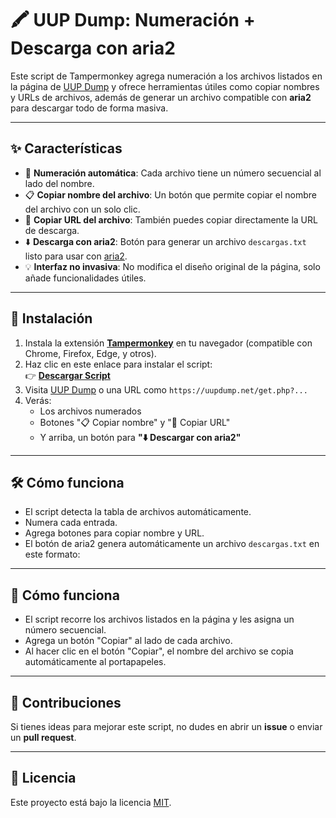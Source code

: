 # 🖍️ UUP Dump: Numeración + Descarga con aria2

Este script de Tampermonkey agrega numeración a los archivos listados en la página de [UUP Dump](https://uupdump.net) y ofrece herramientas útiles como copiar nombres y URLs de archivos, además de generar un archivo compatible con **aria2** para descargar todo de forma masiva.

---

## ✨ Características

- 🔢 **Numeración automática**: Cada archivo tiene un número secuencial al lado del nombre.
- 📋 **Copiar nombre del archivo**: Un botón que permite copiar el nombre del archivo con un solo clic.
- 📍 **Copiar URL del archivo**: También puedes copiar directamente la URL de descarga.
- ⬇️ **Descarga con aria2**: Botón para generar un archivo `descargas.txt` listo para usar con [aria2](https://aria2.github.io/).
- 💡 **Interfaz no invasiva**: No modifica el diseño original de la página, solo añade funcionalidades útiles.

---

## 🚀 Instalación

1. Instala la extensión **[Tampermonkey](https://www.tampermonkey.net/)** en tu navegador (compatible con Chrome, Firefox, Edge, y otros).
2. Haz clic en este enlace para instalar el script:  
   👉 **[Descargar Script](https://github.com/wernser412/UUP-Dump-Numeracion/raw/refs/heads/main/UUP%20Dump-%20Numeracion.user.js)**
3. Visita [UUP Dump](https://uupdump.net/) o una URL como `https://uupdump.net/get.php?...`
4. Verás:
   - Los archivos numerados
   - Botones "📋 Copiar nombre" y "📍 Copiar URL"
   - Y arriba, un botón para **"⬇️ Descargar con aria2"**

---

## 🛠️ Cómo funciona

- El script detecta la tabla de archivos automáticamente.
- Numera cada entrada.
- Agrega botones para copiar nombre y URL.
- El botón de aria2 genera automáticamente un archivo `descargas.txt` en este formato:

---

## 🎨 Cómo funciona

- El script recorre los archivos listados en la página y les asigna un número secuencial.
- Agrega un botón "Copiar" al lado de cada archivo.
- Al hacer clic en el botón "Copiar", el nombre del archivo se copia automáticamente al portapapeles.

---

## 🤝 Contribuciones

Si tienes ideas para mejorar este script, no dudes en abrir un **issue** o enviar un **pull request**.

---

## 📜 Licencia

Este proyecto está bajo la licencia [MIT](LICENSE).
